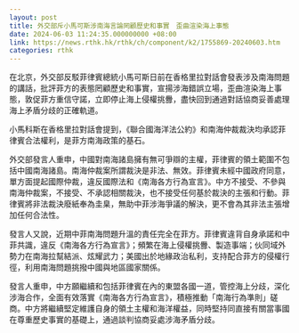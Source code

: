 ```yaml
---
layout: post
title: 外交部斥小馬可斯涉南海言論罔顧歷史和事實　歪曲渲染海上事態
date: 2024-06-03 11:24:35.000000000 +08:00
link: https://news.rthk.hk/rthk/ch/component/k2/1755869-20240603.htm
categories: rthk
---
```


在北京，外交部反駁菲律賓總統小馬可斯日前在香格里拉對話會發表涉及南海問題的講話，批評菲方的表態罔顧歷史和事實，宣揚涉海錯誤立場，歪曲渲染海上事態，敦促菲方重信守諾，立即停止海上侵權挑釁，盡快回到通過對話協商妥善處理海上矛盾分歧的正確軌道。

小馬科斯在香格里拉對話會提到，《聯合國海洋法公約》和南海仲裁裁決均承認菲律賓合法權利，是菲方南海政策的基石。

外交部發言人重申，中國對南海諸島擁有無可爭辯的主權，菲律賓的領土範圍不包括中國南海諸島。南海仲裁案所謂裁決是非法、無效。菲律賓未經中國政府同意，單方面提起國際仲裁，違反國際法和《南海各方行為宣言》。中方不接受、不參與南海仲裁案，不接受、不承認相關裁決，也不接受任何基於裁決的主張和行動。菲律賓將非法裁決廢紙奉為圭臬，無助中菲涉海爭議的解決，更不會為其非法主張增加任何合法性。

發言人又說，近期中菲南海問題升溫的責任完全在菲方。菲律賓違背自身承諾和中菲共識，違反《南海各方行為宣言》；頻繁在海上侵權挑釁、製造事端；伙同域外勢力在南海拉幫結派、炫耀武力；美國出於地緣政治私利，支持配合菲方的侵權行徑，利用南海問題挑撥中國與地區國家關係。

發言人重申，中方願繼續和包括菲律賓在內的東盟各國一道，管控海上分歧，深化涉海合作，全面有效落實《南海各方行為宣言》，積極推動「南海行為準則」磋商。中方將繼續堅定維護自身的領土主權和海洋權益，同時堅持同直接有關當事國在尊重歷史事實的基礎上，通過談判協商妥處涉海矛盾分歧。
